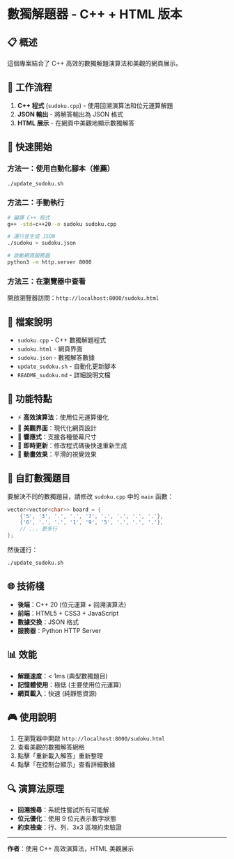 # 數獨解題器 - C++ + HTML 版本

## 📋 概述

這個專案結合了 C++ 高效的數獨解題演算法和美觀的網頁展示。

## 🔧 工作流程

1. **C++ 程式** (`sudoku.cpp`) - 使用回溯演算法和位元運算解題
2. **JSON 輸出** - 將解答輸出為 JSON 格式
3. **HTML 展示** - 在網頁中美觀地顯示數獨解答

## 🚀 快速開始

### 方法一：使用自動化腳本（推薦）

```bash
./update_sudoku.sh
```

### 方法二：手動執行

```bash
# 編譯 C++ 程式
g++ -std=c++20 -o sudoku sudoku.cpp

# 運行並生成 JSON
./sudoku > sudoku.json

# 啟動網頁服務器
python3 -m http.server 8000
```

### 方法三：在瀏覽器中查看

開啟瀏覽器訪問：`http://localhost:8000/sudoku.html`

## 📁 檔案說明

- `sudoku.cpp` - C++ 數獨解題程式
- `sudoku.html` - 網頁界面
- `sudoku.json` - 數獨解答數據
- `update_sudoku.sh` - 自動化更新腳本
- `README_sudoku.md` - 詳細說明文檔

## 🎯 功能特點

- ⚡ **高效演算法**：使用位元運算優化
- 🎨 **美觀界面**：現代化網頁設計
- 📱 **響應式**：支援各種螢幕尺寸
- 🔄 **即時更新**：修改程式碼後快速重新生成
- 🎪 **動畫效果**：平滑的視覺效果

## 🔧 自訂數獨題目

要解決不同的數獨題目，請修改 `sudoku.cpp` 中的 `main` 函數：

```cpp
vector<vector<char>> board = {
    {'5', '3', '.', '.', '7', '.', '.', '.', '.'},
    {'6', '.', '.', '1', '9', '5', '.', '.', '.'},
    // ... 更多行
};
```

然後運行：

```bash
./update_sudoku.sh
```

## 🌐 技術棧

- **後端**：C++ 20 (位元運算 + 回溯演算法)
- **前端**：HTML5 + CSS3 + JavaScript
- **數據交換**：JSON 格式
- **服務器**：Python HTTP Server

## 📊 效能

- **解題速度**：< 1ms (典型數獨題目)
- **記憶體使用**：極低 (主要使用位元運算)
- **網頁載入**：快速 (純靜態資源)

## 🎮 使用說明

1. 在瀏覽器中開啟 `http://localhost:8000/sudoku.html`
2. 查看美觀的數獨解答網格
3. 點擊「重新載入解答」重新整理
4. 點擊「在控制台顯示」查看詳細數據

## 🔍 演算法原理

- **回溯搜尋**：系統性嘗試所有可能解
- **位元優化**：使用 9 位元表示數字狀態
- **約束檢查**：行、列、3x3 區塊約束驗證

---

**作者**：使用 C++ 高效演算法，HTML 美觀展示
